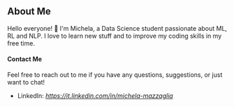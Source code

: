 ## About Me

Hello everyone! 👋 I'm Michela, a Data Science student passionate about ML, RL and NLP. I love to learn new stuff and to improve my coding skills in my free time.


#### Contact Me

Feel free to reach out to me if you have any questions, suggestions, or just want to chat!

- LinkedIn: *https://it.linkedin.com/in/michela-mazzaglia*
